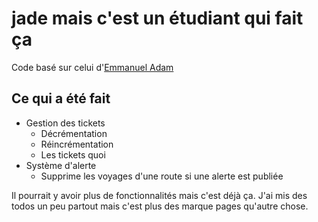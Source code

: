 # jade mais c'est un étudiant qui fait ça

Code basé sur celui d'[Emmanuel Adam](https://github.com/EmmanuelADAM/jade/tree/master/agentsVoyage)

## Ce qui a été fait
* Gestion des tickets
    * Décrémentation
    * Réincrémentation
    * Les tickets quoi
* Système d'alerte  
    * Supprime les voyages d'une route si une alerte est publiée

Il pourrait y avoir plus de fonctionnalités mais c'est déjà ça.
J'ai mis des todos un peu partout mais c'est plus des marque pages qu'autre chose.